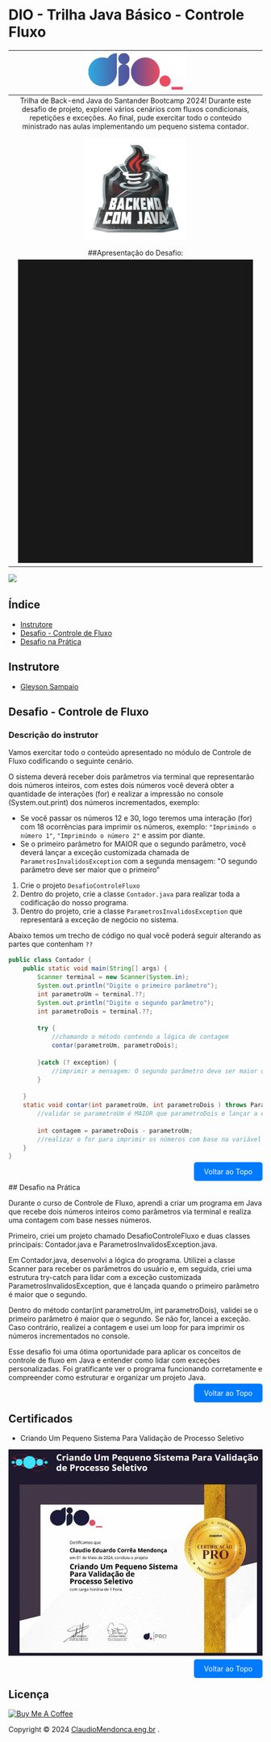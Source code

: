 # DIO - Trilha Java Básico - Controle Fluxo


| [![DIO.me](https://github.com/ClaudioMendonca-Eng/dio-trilha-java-basico/blob/main/img/dio.png)](https://dio.me) |
|:--:|
| Trilha de Back-end Java do Santander Bootcamp 2024! Durante este desafio de projeto, explorei vários cenários com fluxos condicionais, repetições e exceções. Ao final, pude exercitar todo o conteúdo ministrado nas aulas implementando um pequeno sistema contador. |
| <a href="https://www.youtube.com/watch?v=wtiaPK_200U" target="_blank"><img style="margin: 10px" height="200" width="200" src="https://github.com/ClaudioMendonca-Eng/dio-trilha-java-basico/blob/main/img/logoba.png" alt="Logo do BootCamp"/></a> |
| ##Apresentação do Desafio: |
| ![Apresentação do Desafio](/img/desafio-apresentacao.gif) |



<a href="https://docs.oracle.com/en/java/javase/20/"><img height= "35" src= "https://img.shields.io/badge/Java-ED8B00?style=for-the-badge&logo=openjdk&logoColor=white"></a>


## Índice
<a id="topo"></a>

- [Instrutore](#instrutor)
- [Desafio - Controle de Fluxo](#desafio)
- [Desafio na Prática](#pratica)


## <a name="instrutor"> Instrutore </a>

- [Gleyson Sampaio](https://github.com/glysns)

## <a name="desafio"> Desafio - Controle de Fluxo </a>
### Descrição do instrutor

Vamos exercitar todo o conteúdo apresentado no módulo de Controle de Fluxo codificando o seguinte cenário.

O sistema deverá receber dois parâmetros via terminal que representarão dois números inteiros, com estes dois números você deverá obter a quantidade de interações (for) e realizar a impressão no console (System.out.print) dos números incrementados, exemplo:

* Se você passar os números 12 e 30, logo teremos uma interação (for) com 18 ocorrências para imprimir os números, exemplo: `"Imprimindo o número 1"`, `"Imprimindo o número 2"` e assim por diante.
* Se o primeiro parâmetro for MAIOR que o segundo parâmetro, você deverá lançar a exceção customizada chamada de `ParametrosInvalidosException` com a segunda mensagem: "O segundo parâmetro deve ser maior que o primeiro"   


1. Crie o projeto `DesafioControleFluxo`
2. Dentro do projeto, crie a classe `Contador.java` para realizar toda a codificação do nosso programa.
3. Dentro do projeto, crie a classe `ParametrosInvalidosException` que representará a exceção de negócio no sistema. 

Abaixo temos um trecho de código no qual você poderá seguir alterando as partes que contenham `??`

```java
public class Contador {
	public static void main(String[] args) {
		Scanner terminal = new Scanner(System.in);
		System.out.println("Digite o primeiro parâmetro");
		int parametroUm = terminal.??;
		System.out.println("Digite o segundo parâmetro");
		int parametroDois = terminal.??;
		
		try {
			//chamando o método contendo a lógica de contagem
			contar(parametroUm, parametroDois);
		
		}catch (? exception) {
			//imprimir a mensagem: O segundo parâmetro deve ser maior que o primeiro
		}
		
	}
	static void contar(int parametroUm, int parametroDois ) throws ParametrosInvalidosException {
		//validar se parametroUm é MAIOR que parametroDois e lançar a exceção
		
		int contagem = parametroDois - parametroUm;
		//realizar o for para imprimir os números com base na variável contagem
	}
}
```

<p align="right">
  <a href="#topo" style="text-decoration: none; background-color: #007bff; color: white; padding: 10px 20px; border-radius: 5px;">Voltar ao Topo</a>
</p>
##<a name="pratica"> Desafio na Prática </a>

Durante o curso de Controle de Fluxo, aprendi a criar um programa em Java que recebe dois números inteiros como parâmetros via terminal e realiza uma contagem com base nesses números.

Primeiro, criei um projeto chamado DesafioControleFluxo e duas classes principais: Contador.java e ParametrosInvalidosException.java.

Em Contador.java, desenvolvi a lógica do programa. Utilizei a classe Scanner para receber os parâmetros do usuário e, em seguida, criei uma estrutura try-catch para lidar com a exceção customizada ParametrosInvalidosException, que é lançada quando o primeiro parâmetro é maior que o segundo.

Dentro do método contar(int parametroUm, int parametroDois), validei se o primeiro parâmetro é maior que o segundo. Se não for, lancei a exceção. Caso contrário, realizei a contagem e usei um loop for para imprimir os números incrementados no console.

Esse desafio foi uma ótima oportunidade para aplicar os conceitos de controle de fluxo em Java e entender como lidar com exceções personalizadas. Foi gratificante ver o programa funcionando corretamente e compreender como estruturar e organizar um projeto Java.
<p align="right">
  <a href="#topo" style="text-decoration: none; background-color: #007bff; color: white; padding: 10px 20px; border-radius: 5px;">Voltar ao Topo</a>
</p>

## <a name="certificados"></a>Certificados

- Criando Um Pequeno Sistema Para Validação de Processo Seletivo

[![Certificado](img/01_certificado.png)](https://www.dio.me/certificate/ASAB8R4X)



<p align="right">
  <a href="#topo" style="text-decoration: none; background-color: #007bff; color: white; padding: 10px 20px; border-radius: 5px;">Voltar ao Topo</a>
</p>

## <a name="licença"> Licença </a>

<a href="https://www.buymeacoffee.com/claudiomendonca" target="_blank"><img src="https://cdn.buymeacoffee.com/buttons/v2/default-yellow.png" alt="Buy Me A Coffee" style="height: 60px !important;width: 217px !important;" ></a>

Copyright © 2024 <a href="https://www.claudiomendonca.eng.br" target="_blank">ClaudioMendonca.eng.br</a> . 




